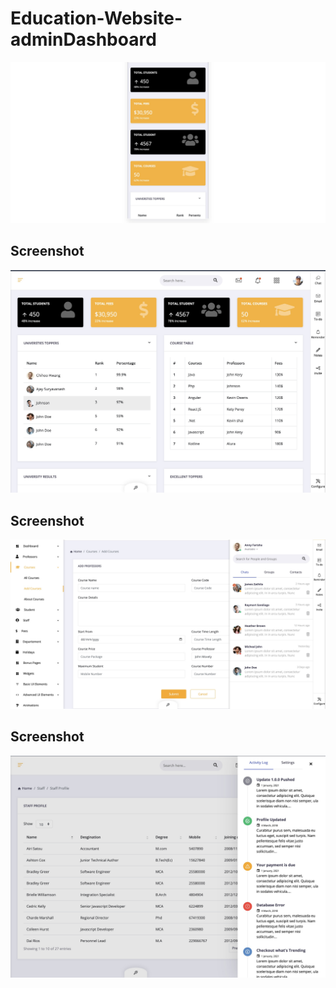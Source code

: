 # Education-Website-adminDashboard
![Screenshot](src/assets/images/image1.jpeg)
## Screenshot
![Screenshot](src/assets/images/image2.jpeg)
## Screenshot
![Screenshot](src/assets/images/image3.jpeg)
## Screenshot
![Screenshot](src/assets/images/image4.jpeg)

